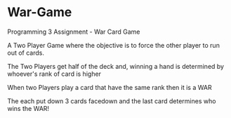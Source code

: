 # War-Game
Programming 3 Assignment - War Card Game

A Two Player Game where the objective is to force the other player to run out of cards.

The Two Players get half of the deck and, winning a hand is determined by whoever's rank of card is higher

When two Players play a card that have the same rank then it is a WAR

The each put down 3 cards facedown and the last card determines who wins the WAR!
